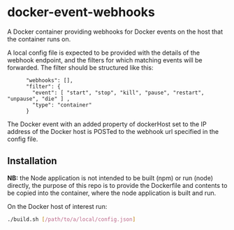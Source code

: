 # docker-event-webhooks
A Docker container providing webhooks for Docker events on the host that the container runs on.

A local config file is expected to be provided with the details of the webhook endpoint, and the filters for which matching events will be forwarded.  The filter should be structured like this:

```
      "webhooks": [],
      "filter": {
        "event": [ "start", "stop", "kill", "pause", "restart", "unpause", "die" ] ,
        "type": "container"
      }
```

The Docker event with an added property of dockerHost set to the IP address of the Docker host is POSTed to the webhook url specified in the config file.

## Installation

__NB:__ the Node application is not intended to be built (npm) or run (node) directly, the purpose of this repo is to provide the Dockerfile and contents to be copied into the container, where the node application is built and run.

On the Docker host of interest run:

```bash
./build.sh [/path/to/a/local/config.json]
```